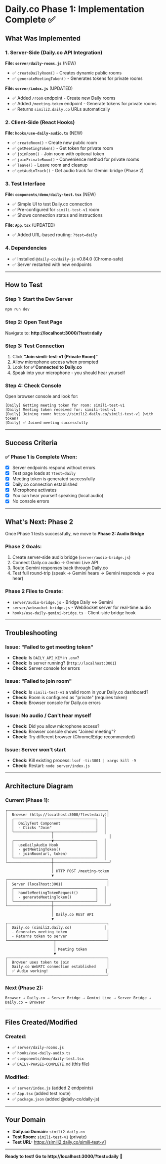# Daily.co Phase 1: Implementation Complete ✅

## What Was Implemented

### 1. Server-Side (Daily.co API Integration)

**File: `server/daily-rooms.js`** (NEW)
- ✅ `createDailyRoom()` - Creates dynamic public rooms
- ✅ `generateMeetingToken()` - Generates tokens for private rooms

**File: `server/index.js`** (UPDATED)
- ✅ Added `/room` endpoint - Create new Daily rooms
- ✅ Added `/meeting-token` endpoint - Generate tokens for private rooms
- ✅ Returns `simili2.daily.co` URLs automatically

### 2. Client-Side (React Hooks)

**File: `hooks/use-daily-audio.ts`** (NEW)
- ✅ `createRoom()` - Create new public room
- ✅ `getMeetingToken()` - Get token for private room
- ✅ `joinRoom()` - Join room with optional token
- ✅ `joinPrivateRoom()` - Convenience method for private rooms
- ✅ `leave()` - Leave room and cleanup
- ✅ `getAudioTrack()` - Get audio track for Gemini bridge (Phase 2)

### 3. Test Interface

**File: `components/demo/daily-test.tsx`** (NEW)
- ✅ Simple UI to test Daily.co connection
- ✅ Pre-configured for `simili-test-v1` room
- ✅ Shows connection status and instructions

**File: `App.tsx`** (UPDATED)
- ✅ Added URL-based routing: `?test=daily`

### 4. Dependencies
- ✅ Installed `@daily-co/daily-js` v0.84.0 (Chrome-safe)
- ✅ Server restarted with new endpoints

---

## How to Test

### Step 1: Start the Dev Server
```bash
npm run dev
```

### Step 2: Open Test Page
Navigate to: **http://localhost:3000/?test=daily**

### Step 3: Test Connection
1. Click **"Join simili-test-v1 (Private Room)"**
2. Allow microphone access when prompted
3. Look for **✅ Connected to Daily.co**
4. Speak into your microphone - you should hear yourself

### Step 4: Check Console
Open browser console and look for:
```
[Daily] Getting meeting token for room: simili-test-v1
[Daily] Meeting token received for: simili-test-v1
[Daily] Joining room: https://simili2.daily.co/simili-test-v1 (with token)
[Daily] ✅ Joined meeting successfully
```

---

## Success Criteria

### ✅ Phase 1 is Complete When:
- [x] Server endpoints respond without errors
- [x] Test page loads at `?test=daily`
- [x] Meeting token is generated successfully
- [x] Daily.co connection established
- [x] Microphone activates
- [x] You can hear yourself speaking (local audio)
- [x] No console errors

---

## What's Next: Phase 2

Once Phase 1 tests successfully, we move to **Phase 2: Audio Bridge**

### Phase 2 Goals:
1. Create server-side audio bridge (`server/audio-bridge.js`)
2. Connect Daily.co audio → Gemini Live API
3. Route Gemini responses back through Daily.co
4. Test full round-trip (speak → Gemini hears → Gemini responds → you hear)

### Phase 2 Files to Create:
- `server/audio-bridge.js` - Bridge Daily ↔ Gemini
- `server/websocket-bridge.js` - WebSocket server for real-time audio
- `hooks/use-daily-gemini-bridge.ts` - Client-side bridge hook

---

## Troubleshooting

### Issue: "Failed to get meeting token"
- **Check:** Is `DAILY_API_KEY` in `.env`?
- **Check:** Is server running? (`http://localhost:3001`)
- **Check:** Server console for errors

### Issue: "Failed to join room"
- **Check:** Is `simili-test-v1` a valid room in your Daily.co dashboard?
- **Check:** Room is configured as "private" (requires token)
- **Check:** Browser console for Daily.co errors

### Issue: No audio / Can't hear myself
- **Check:** Did you allow microphone access?
- **Check:** Browser console shows "Joined meeting"?
- **Check:** Try different browser (Chrome/Edge recommended)

### Issue: Server won't start
- **Check:** Kill existing process: `lsof -ti:3001 | xargs kill -9`
- **Check:** Restart: `node server/index.js`

---

## Architecture Diagram

### Current (Phase 1):
```
┌─────────────────────────────────────────────┐
│  Browser (http://localhost:3000/?test=daily)│
│  ┌─────────────────────────────────────┐   │
│  │  DailyTest Component                │   │
│  │  - Clicks "Join"                    │   │
│  └─────────────────┬───────────────────┘   │
│                    │                         │
│  ┌─────────────────▼───────────────────┐   │
│  │  useDailyAudio Hook                 │   │
│  │  - getMeetingToken()                │   │
│  │  - joinRoom(url, token)             │   │
│  └─────────────────┬───────────────────┘   │
└────────────────────┼─────────────────────────┘
                     │
                     │ HTTP POST /meeting-token
                     ▼
┌─────────────────────────────────────────────┐
│  Server (localhost:3001)                    │
│  ┌─────────────────────────────────────┐   │
│  │  handleMeetingTokenRequest()        │   │
│  │  - generateMeetingToken()           │   │
│  └─────────────────┬───────────────────┘   │
└────────────────────┼─────────────────────────┘
                     │
                     │ Daily.co REST API
                     ▼
┌─────────────────────────────────────────────┐
│  Daily.co (simili2.daily.co)               │
│  - Generates meeting token                  │
│  - Returns token to server                  │
└─────────────────────┬───────────────────────┘
                      │
                      │ Meeting token
                      ▼
┌─────────────────────────────────────────────┐
│  Browser uses token to join                 │
│  Daily.co WebRTC connection established     │
│  ✅ Audio working!                          │
└─────────────────────────────────────────────┘
```

### Next (Phase 2):
```
Browser → Daily.co → Server Bridge → Gemini Live → Server Bridge → Daily.co → Browser
```

---

## Files Created/Modified

### Created:
- ✅ `server/daily-rooms.js`
- ✅ `hooks/use-daily-audio.ts`
- ✅ `components/demo/daily-test.tsx`
- ✅ `DAILY-PHASE1-COMPLETE.md` (this file)

### Modified:
- ✅ `server/index.js` (added 2 endpoints)
- ✅ `App.tsx` (added test route)
- ✅ `package.json` (added @daily-co/daily-js)

---

## Your Domain
- **Daily.co Domain:** `simili2.daily.co`
- **Test Room:** `simili-test-v1` (private)
- **Test URL:** https://simili2.daily.co/simili-test-v1

---

**Ready to test! Go to http://localhost:3000/?test=daily** 🚀


